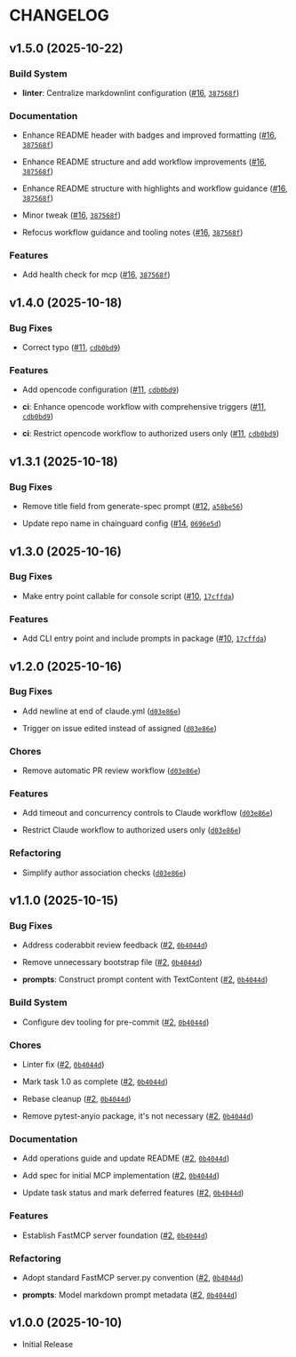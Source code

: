 # CHANGELOG

<!-- version list -->

## v1.5.0 (2025-10-22)

### Build System

- **linter**: Centralize markdownlint configuration
  ([#16](https://github.com/liatrio-labs/spec-driven-workflow/pull/16),
  [`387568f`](https://github.com/liatrio-labs/spec-driven-workflow/commit/387568fadf7fde848a11bbaeecbe2f58b239c4e9))

### Documentation

- Enhance README header with badges and improved formatting
  ([#16](https://github.com/liatrio-labs/spec-driven-workflow/pull/16),
  [`387568f`](https://github.com/liatrio-labs/spec-driven-workflow/commit/387568fadf7fde848a11bbaeecbe2f58b239c4e9))

- Enhance README structure and add workflow improvements
  ([#16](https://github.com/liatrio-labs/spec-driven-workflow/pull/16),
  [`387568f`](https://github.com/liatrio-labs/spec-driven-workflow/commit/387568fadf7fde848a11bbaeecbe2f58b239c4e9))

- Enhance README structure with highlights and workflow guidance
  ([#16](https://github.com/liatrio-labs/spec-driven-workflow/pull/16),
  [`387568f`](https://github.com/liatrio-labs/spec-driven-workflow/commit/387568fadf7fde848a11bbaeecbe2f58b239c4e9))

- Minor tweak ([#16](https://github.com/liatrio-labs/spec-driven-workflow/pull/16),
  [`387568f`](https://github.com/liatrio-labs/spec-driven-workflow/commit/387568fadf7fde848a11bbaeecbe2f58b239c4e9))

- Refocus workflow guidance and tooling notes
  ([#16](https://github.com/liatrio-labs/spec-driven-workflow/pull/16),
  [`387568f`](https://github.com/liatrio-labs/spec-driven-workflow/commit/387568fadf7fde848a11bbaeecbe2f58b239c4e9))

### Features

- Add health check for mcp ([#16](https://github.com/liatrio-labs/spec-driven-workflow/pull/16),
  [`387568f`](https://github.com/liatrio-labs/spec-driven-workflow/commit/387568fadf7fde848a11bbaeecbe2f58b239c4e9))


## v1.4.0 (2025-10-18)

### Bug Fixes

- Correct typo ([#11](https://github.com/liatrio-labs/spec-driven-workflow/pull/11),
  [`cdb0bd9`](https://github.com/liatrio-labs/spec-driven-workflow/commit/cdb0bd933c780afc8357db3aac78496f003f534c))

### Features

- Add opencode configuration ([#11](https://github.com/liatrio-labs/spec-driven-workflow/pull/11),
  [`cdb0bd9`](https://github.com/liatrio-labs/spec-driven-workflow/commit/cdb0bd933c780afc8357db3aac78496f003f534c))

- **ci**: Enhance opencode workflow with comprehensive triggers
  ([#11](https://github.com/liatrio-labs/spec-driven-workflow/pull/11),
  [`cdb0bd9`](https://github.com/liatrio-labs/spec-driven-workflow/commit/cdb0bd933c780afc8357db3aac78496f003f534c))

- **ci**: Restrict opencode workflow to authorized users only
  ([#11](https://github.com/liatrio-labs/spec-driven-workflow/pull/11),
  [`cdb0bd9`](https://github.com/liatrio-labs/spec-driven-workflow/commit/cdb0bd933c780afc8357db3aac78496f003f534c))


## v1.3.1 (2025-10-18)

### Bug Fixes

- Remove title field from generate-spec prompt
  ([#12](https://github.com/liatrio-labs/spec-driven-workflow/pull/12),
  [`a58be56`](https://github.com/liatrio-labs/spec-driven-workflow/commit/a58be5602a2b9527758d581d57a299a1d33190e8))

- Update repo name in chainguard config
  ([#14](https://github.com/liatrio-labs/spec-driven-workflow/pull/14),
  [`0696e5d`](https://github.com/liatrio-labs/spec-driven-workflow/commit/0696e5dd02871a86f3ccd0793ac509535473c3de))


## v1.3.0 (2025-10-16)

### Bug Fixes

- Make entry point callable for console script
  ([#10](https://github.com/liatrio-labs/spec-driven-workflow-mcp/pull/10),
  [`17cffda`](https://github.com/liatrio-labs/spec-driven-workflow-mcp/commit/17cffdadda0f58046f7c6e84b2974c44070264ba))

### Features

- Add CLI entry point and include prompts in package
  ([#10](https://github.com/liatrio-labs/spec-driven-workflow-mcp/pull/10),
  [`17cffda`](https://github.com/liatrio-labs/spec-driven-workflow-mcp/commit/17cffdadda0f58046f7c6e84b2974c44070264ba))


## v1.2.0 (2025-10-16)

### Bug Fixes

- Add newline at end of claude.yml
  ([`d03e86e`](https://github.com/liatrio-labs/spec-driven-workflow-mcp/commit/d03e86ea47de61a151830ed313426fd0cf3e356d))

- Trigger on issue edited instead of assigned
  ([`d03e86e`](https://github.com/liatrio-labs/spec-driven-workflow-mcp/commit/d03e86ea47de61a151830ed313426fd0cf3e356d))

### Chores

- Remove automatic PR review workflow
  ([`d03e86e`](https://github.com/liatrio-labs/spec-driven-workflow-mcp/commit/d03e86ea47de61a151830ed313426fd0cf3e356d))

### Features

- Add timeout and concurrency controls to Claude workflow
  ([`d03e86e`](https://github.com/liatrio-labs/spec-driven-workflow-mcp/commit/d03e86ea47de61a151830ed313426fd0cf3e356d))

- Restrict Claude workflow to authorized users only
  ([`d03e86e`](https://github.com/liatrio-labs/spec-driven-workflow-mcp/commit/d03e86ea47de61a151830ed313426fd0cf3e356d))

### Refactoring

- Simplify author association checks
  ([`d03e86e`](https://github.com/liatrio-labs/spec-driven-workflow-mcp/commit/d03e86ea47de61a151830ed313426fd0cf3e356d))


## v1.1.0 (2025-10-15)

### Bug Fixes

- Address coderabbit review feedback
  ([#2](https://github.com/liatrio-labs/spec-driven-workflow-mcp/pull/2),
  [`0b4044d`](https://github.com/liatrio-labs/spec-driven-workflow-mcp/commit/0b4044d1f836d62028c5e788c8ec43dee3ef1520))

- Remove unnecessary bootstrap file
  ([#2](https://github.com/liatrio-labs/spec-driven-workflow-mcp/pull/2),
  [`0b4044d`](https://github.com/liatrio-labs/spec-driven-workflow-mcp/commit/0b4044d1f836d62028c5e788c8ec43dee3ef1520))

- **prompts**: Construct prompt content with TextContent
  ([#2](https://github.com/liatrio-labs/spec-driven-workflow-mcp/pull/2),
  [`0b4044d`](https://github.com/liatrio-labs/spec-driven-workflow-mcp/commit/0b4044d1f836d62028c5e788c8ec43dee3ef1520))

### Build System

- Configure dev tooling for pre-commit
  ([#2](https://github.com/liatrio-labs/spec-driven-workflow-mcp/pull/2),
  [`0b4044d`](https://github.com/liatrio-labs/spec-driven-workflow-mcp/commit/0b4044d1f836d62028c5e788c8ec43dee3ef1520))

### Chores

- Linter fix ([#2](https://github.com/liatrio-labs/spec-driven-workflow-mcp/pull/2),
  [`0b4044d`](https://github.com/liatrio-labs/spec-driven-workflow-mcp/commit/0b4044d1f836d62028c5e788c8ec43dee3ef1520))

- Mark task 1.0 as complete ([#2](https://github.com/liatrio-labs/spec-driven-workflow-mcp/pull/2),
  [`0b4044d`](https://github.com/liatrio-labs/spec-driven-workflow-mcp/commit/0b4044d1f836d62028c5e788c8ec43dee3ef1520))

- Rebase cleanup ([#2](https://github.com/liatrio-labs/spec-driven-workflow-mcp/pull/2),
  [`0b4044d`](https://github.com/liatrio-labs/spec-driven-workflow-mcp/commit/0b4044d1f836d62028c5e788c8ec43dee3ef1520))

- Remove pytest-anyio package, it's not necessary
  ([#2](https://github.com/liatrio-labs/spec-driven-workflow-mcp/pull/2),
  [`0b4044d`](https://github.com/liatrio-labs/spec-driven-workflow-mcp/commit/0b4044d1f836d62028c5e788c8ec43dee3ef1520))

### Documentation

- Add operations guide and update README
  ([#2](https://github.com/liatrio-labs/spec-driven-workflow-mcp/pull/2),
  [`0b4044d`](https://github.com/liatrio-labs/spec-driven-workflow-mcp/commit/0b4044d1f836d62028c5e788c8ec43dee3ef1520))

- Add spec for initial MCP implementation
  ([#2](https://github.com/liatrio-labs/spec-driven-workflow-mcp/pull/2),
  [`0b4044d`](https://github.com/liatrio-labs/spec-driven-workflow-mcp/commit/0b4044d1f836d62028c5e788c8ec43dee3ef1520))

- Update task status and mark deferred features
  ([#2](https://github.com/liatrio-labs/spec-driven-workflow-mcp/pull/2),
  [`0b4044d`](https://github.com/liatrio-labs/spec-driven-workflow-mcp/commit/0b4044d1f836d62028c5e788c8ec43dee3ef1520))

### Features

- Establish FastMCP server foundation
  ([#2](https://github.com/liatrio-labs/spec-driven-workflow-mcp/pull/2),
  [`0b4044d`](https://github.com/liatrio-labs/spec-driven-workflow-mcp/commit/0b4044d1f836d62028c5e788c8ec43dee3ef1520))

### Refactoring

- Adopt standard FastMCP server.py convention
  ([#2](https://github.com/liatrio-labs/spec-driven-workflow-mcp/pull/2),
  [`0b4044d`](https://github.com/liatrio-labs/spec-driven-workflow-mcp/commit/0b4044d1f836d62028c5e788c8ec43dee3ef1520))

- **prompts**: Model markdown prompt metadata
  ([#2](https://github.com/liatrio-labs/spec-driven-workflow-mcp/pull/2),
  [`0b4044d`](https://github.com/liatrio-labs/spec-driven-workflow-mcp/commit/0b4044d1f836d62028c5e788c8ec43dee3ef1520))


## v1.0.0 (2025-10-10)

- Initial Release

